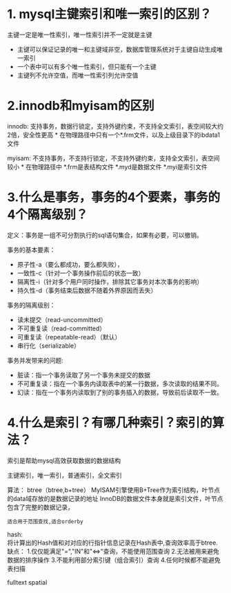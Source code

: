 # 1. mysql主键索引和唯一索引的区别？
  主键一定是唯一性索引，唯一性索引并不一定就是主键
  * 主键可以保证记录的唯一和主键域非空，数据库管理系统对于主键自动生成唯一索引
  * 一个表中可以有多个唯一性索引，但只能有一个主键
  * 主键列不允许空值，而唯一性索引列允许空值

# 2.innodb和myisam的区别
  innodb: 支持事务，数据行锁定，支持外键约束，不支持全文索引，表空间较大约2倍，安全性更高
    * 在物理路径中只有一个*.frm文件，以及上级目录下的ibdata1文件

  myisam: 不支持事务，不支持行锁定，不支持外键约束，支持全文索引，表空间较小
    * 在物理路径中 *.frm是表结构文件 *.myd是数据文件 *.myi是索引文件

# 3.什么是事务，事务的4个要素，事务的4个隔离级别？

  定义：事务是一组不可分割执行的sql语句集合，如果有必要，可以撤销。

  事务的基本要素：
  * 原子性-a（要么都成功，要么都失败），
  * 一致性-c（针对一个事务操作前后的状态一致）
  * 隔离性-i（针对多个用户同时操作，排除其它事务对本次事务的影响）
  * 持久性-d（事务结束后数据不随着外界原因而丢失）

  事务的隔离级别：
  * 读未提交（read-uncommitted）
  * 不可重复读（read-committed）
  * 可重复读（repeatable-read）（默认）
  * 串行化（serializable）


  事务并发带来的问题:
  * 脏读：指一个事务读取了另一个事务未提交的数据
  * 不可重复读：指在一个事务内读取表中的某一行数据，多次读取的结果不同。
  * 幻读：指在一个事务内读取到了别的事务插入的数据，导致前后读取不一致。


# 4.什么是索引？有哪几种索引？索引的算法？
索引是帮助mysql高效获取数据的数据结构

主键索引，唯一索引，普通索引，全文索引

算法：
  btree（btree,b+tree）
    MyISAM引擎使用B+Tree作为索引结构，叶节点的data域存放的是数据记录的地址
    InnoDB的数据文件本身就是索引文件，叶节点包含了完整的数据记录，

    适合用于范围查找,适合orderby

  hash:  
    将计算出的Hash值和对对应的行指针信息记录在Hash表中,查询效率高于btree.
    缺点：
    1.仅仅能满足"=","IN"和"<=>"查询，不能使用范围查询
    2.无法被用来避免数据的排序操作
    3.不能利用部分索引键（组合索引）查询
    4.任何时候都不能避免表扫描

  fulltext
  spatial
